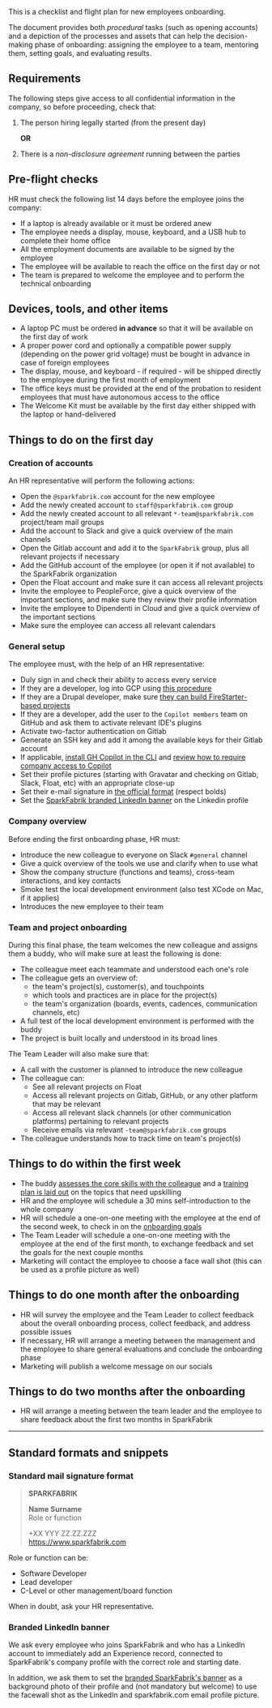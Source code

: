 This is a checklist and flight plan for new employees onboarding.

The document provides both _procedural_ tasks (such as opening accounts) and a depiction of the processes and assets that can help the decision-making phase of onboarding: assigning the employee to a team, mentoring them, setting goals, and evaluating results.

## Requirements

The following steps give access to all confidential information in the company, so before proceeding, check that:

1. The person hiring legally started (from the present day)

    **OR**

2. There is a _non-disclosure agreement_ running between the parties

## Pre-flight checks

HR must check the following list 14 days before the employee joins the company:

* If a laptop is already available or it must be ordered anew
* The employee needs a display, mouse, keyboard, and a USB hub to complete their home office
* All the employment documents are available to be signed by the employee
* The employee will be available to reach the office on the first day or not
* The team is prepared to welcome the employee and to perform the technical onboarding

## Devices, tools, and other items

* A laptop PC must be ordered **in advance** so that it will be available on the first day of work
* A proper power cord and optionally a compatible power supply (depending on the power grid voltage) must be bought in advance in case of foreign employees
* The display, mouse, and keyboard - if required - will be shipped directly to the employee during the first month of employment
* The office keys must be provided at the end of the probation to resident employees that must have autonomous access to the office
* The Welcome Kit must be available by the first day either shipped with the laptop or hand-delivered


## Things to do on the first day

### Creation of accounts

An HR representative will perform the following actions:

* Open the `@sparkfabrik.com` account for the new employee
* Add the newly created account to `staff@sparkfabrik.com` group
* Add the newly created account to all relevant `*-team@sparkfabrik.com` project/team mail groups
* Add the account to Slack and give a quick overview of the main channels
* Open the Gitlab account and add it to the `SparkFabrik` group, plus all relevant projects if necessary
* Add the GitHub account of the employee (or open it if not available) to the SparkFabrik organization
* Open the Float account and make sure it can access all relevant projects
* Invite the employee to PeopleForce, give a quick overview of the important sections, and make sure they review their profile information
* Invite the employee to Dipendenti in Cloud and give a quick overview of the important sections
* Make sure the employee can access all relevant calendars

### General setup

The employee must, with the help of an HR representative:

* Duly sign in and check their ability to access every service
* If they are a developer, log into GCP using [this procedure](/guides/local-development-environment-configuration#log-into-gcloud)
* If they are a Drupal developer, make sure [they can build FireStarter-based projects](/guides/local-development-environment-configuration#configure-firestarter-builds)
* If they are a developer, add the user to the `Copilot members` team on GitHub and ask them to activate relevant IDE's plugins
* Activate two-factor authentication on Gitlab
* Generate an SSH key and add it among the available keys for their Gitlab account
* If applicable, [install GH Copilot in the CLI](/tools-and-policies/github-copilot#github-copilot-in-the-cli) and [review how to require company access to Copilot](/tools-and-policies/github-copilot)
* Set their profile pictures (starting with Gravatar and checking on Gitlab, Slack, Float, etc) with an appropriate close-up
* Set their e-mail signature in [the official format](#standard-mail-signature-format) (respect bolds)
* Set the [SparkFabrik branded LinkedIn banner](#branded-linkedin-banner) on the Linkedin profile

### Company overview

Before ending the first onboarding phase, HR must:

* Introduce the new colleague to everyone on Slack `#general` channel
* Give a quick overview of the tools we use and clarify when to use what
* Show the company structure (functions and teams), cross-team interactions, and key contacts
* Smoke test the local development environment (also test XCode on Mac, if it applies)
* Introduces the new employee to their team

### Team and project onboarding

During this final phase, the team welcomes the new colleague and assigns them a buddy, who will make sure at least the following is done:

* The colleague meet each teammate and understood each one's role
* The colleague gets an overview of:
  * the team's project(s), customer(s), and touchpoints
  * which tools and practices are in place for the project(s)
  * the team's organization (boards, events, cadences, communication channels, etc)
* A full test of the local development environment is performed with the buddy
* The project is built locally and understood in its broad lines

The Team Leader will also make sure that:

* A call with the customer is planned to introduce the new colleague
* The colleague can:
  * See all relevant projects on Float
  * Access all relevant projects on Gitlab, GitHub, or any other platform that may be relevant
  * Access all relevant slack channels (or other communication platforms) pertaining to relevant projects
  * Receive emails via relevant `-team@sparkfabrik.com` groups
* The colleague understands how to track time on team's project(s)

## Things to do within the first week

* The buddy [assesses the core skills with the colleague](/procedures/assessing-core-skills) and a [training plan is laid out](/procedures/assessing-core-skills#plan-the-training-on-core-skills) on the topics that need upskilling
* HR and the employee will schedule a 30 mins self-introduction to the whole company
* HR will schedule a one-on-one meeting with the employee at the end of the second week, to check in on the [onboarding goals](/guides/an-effective-onboarding-structure)
* The Team Leader will schedule a one-on-one meeting with the employee at the end of the first month, to exchange feedback and set the goals for the next couple months
* Marketing will contact the employee to choose a face wall shot (this can be used as a profile picture as well)

## Things to do one month after the onboarding

* HR will survey the employee and the Team Leader to collect feedback about the overall onboarding process, collect feedback, and address possible issues
* If necessary, HR will arrange a meeting between the management and the employee to share general evaluations and conclude the onboarding phase
* Marketing will publish a welcome message on our socials

## Things to do two months after the onboarding

* HR will arrange a meeting between the team leader and the employee to share feedback about the first two months in SparkFabrik

---

## Standard formats and snippets

### Standard mail signature format

> **SPARKFABRIK**
>
> **Name Surname**  
> Role or function
>
> +XX YYY ZZ.ZZ.ZZZ  
> https://www.sparkfabrik.com

Role or function can be:

* Software Developer
* Lead developer
* C-Level or other management/board function

When in doubt, ask your HR representative.

### Branded LinkedIn banner

We ask every employee who joins SparkFabrik and who has a LinkedIn account to immediately add an Experience record, connected to SparkFabrik's company profile with the correct role and starting date.

In addition, we ask them to set the [branded SparkFabrik's banner](/downloads/spark_linkedin_cover.png) as a background photo of their profile and (not mandatory but welcome) to use the facewall shot as the LinkedIn and sparkfabrik.com email profile picture.
